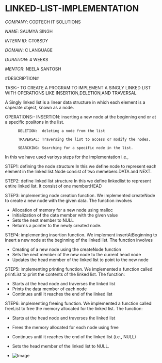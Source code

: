 # LINKED-LIST-IMPLEMENTATION

*COMPANY*: CODTECH IT SOLUTIONS

*NAME*: SAUMYA SINGH

*INTERN ID*: CT08SDY

*DOMAIN*: C LANGUAGE

*DURATION*: 4 WEEKS

*MENTOR*: NEELA SANTOSH

#DESCRIPTION#

TASK:- TO CREATE A PROGRAM TO IMPLEMENT A SINGLY LINKED LIST WITH OPERATIONS LIKE INSERTION,DELETION,AND TRAVERSAL

A Singly linked list is a linear data structure in which each element is a saperate object, known as a node.

OPERATIONS:-
          INSERTION: inserting a new node at the beginning end or at a specific posiitons in the list.
          
          DELETION:  deleting a node from the list
          
          TRAVERSAL: Traversing the list to access or modify the nodes.
          
          SEARCHING: Searching for a specific node in the list.
          
In this we have used varioys steps for the implementation i.e.,

STEP1: defining the node structure
      In this we define node to represent each element in the linked list.Node consist of two memebers:DATA and NEXT. 
      
STEP2: define linked list structure
      In this we define linkedlist to represent entire linked list. It consist of one member:HEAD
      
STEP3: implementing node creation function.
      We implemented createNode to create a new node with the given data. The function involves
- Allocation of memory for a new node using malloc
- Initialization of the data member with the given value
- Sets the next member to NULL
- Returns a pointer to the newly created node.

STEP4: implementing insertion function.
      We implement insertAtBeginning to insert a new node at the beginning of the linked list. The function involves
- Creating of a new node using the createNode function
- Sets the next member of the new node to the current head node
- Updates the head member of the linked list to point to the new node

STEP5: implementing printing function.
      We implemented a function called printList to print the contents of the linked list. The function:
- Starts at the head node and traverses the linked list
- Prints the data member of each node
- Continues until it reaches the end of the linked list

STEP6: implementing freeing function.
     We implemented a function called freeList to free the memory allocated for the linked list. The function:
- Starts at the head node and traverses the linked list
- Frees the memory allocated for each node using free
- Continues until it reaches the end of the linked list (i.e., NULL)
- Sets the head member of the linked list to NULL.

- ![Image](https://github.com/user-attachments/assets/0fd4ac94-6b3c-4cd3-bb29-4cb5c6ebea67)
